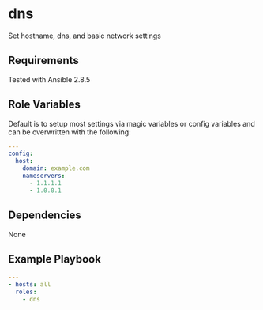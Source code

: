 dns
========

Set hostname, dns, and basic network settings

Requirements
------------

Tested with Ansible 2.8.5

Role Variables
--------------

Default is to setup most settings via magic variables or config  variables and can be overwritten with the following:

```yaml
---
config:
  host:
    domain: example.com
    nameservers:
      - 1.1.1.1
      - 1.0.0.1
```

Dependencies
------------

None

Example Playbook
----------------

```yaml
---
- hosts: all
  roles:
    - dns
```